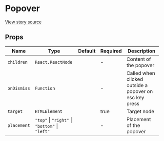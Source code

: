 # Popover

[View story source](https://github.com/balena-io-modules/rendition/blob/master/src/components/Popover/story.js)

## Props

| Name          | Type      | Default   | Required   | Description                                          |
| ------ | ------ | --------- | ---------- | ------------- |
| `children`     | `React.ReactNode` |         | -          | Content of the popover |
| `onDismiss`         | `Function`         |     | -          | Called when clicked outside a popover on esc key press |
| `target`   | `HTMLElement`         |    | true          | Target node |
| `placement`        | `"top"` \| `"right"` \| `"bottom"` \| `"left"`|            | -          | Placement of the popover |
